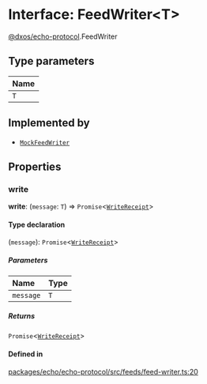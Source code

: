 # Interface: FeedWriter<T\>

[@dxos/echo-protocol](../modules/dxos_echo_protocol.md).FeedWriter

## Type parameters

| Name |
| :------ |
| `T` |

## Implemented by

- [`MockFeedWriter`](../classes/dxos_echo_protocol.MockFeedWriter.md)

## Properties

### write

 **write**: (`message`: `T`) => `Promise`<[`WriteReceipt`](dxos_echo_protocol.WriteReceipt.md)\>

#### Type declaration

(`message`): `Promise`<[`WriteReceipt`](dxos_echo_protocol.WriteReceipt.md)\>

##### Parameters

| Name | Type |
| :------ | :------ |
| `message` | `T` |

##### Returns

`Promise`<[`WriteReceipt`](dxos_echo_protocol.WriteReceipt.md)\>

#### Defined in

[packages/echo/echo-protocol/src/feeds/feed-writer.ts:20](https://github.com/dxos/dxos/blob/db8188dae/packages/echo/echo-protocol/src/feeds/feed-writer.ts#L20)
